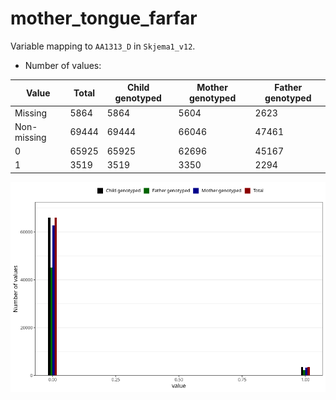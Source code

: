 # mother_tongue_farfar
Variable mapping to `AA1313_D` in `Skjema1_v12`.
- Number of values:

| Value | Total | Child genotyped | Mother genotyped | Father genotyped |
| ----- | ----- | --------------- | ---------------- | ---------------- |
| Missing | 5864 | 5864 | 5604 | 2623 |
| Non-missing | 69444 | 69444 | 66046 | 47461 |
| 0 | 65925 | 65925 | 62696 | 45167 |
| 1 | 3519 | 3519 | 3350 | 2294 |



![](mother_tongue_farfar_n.png)



